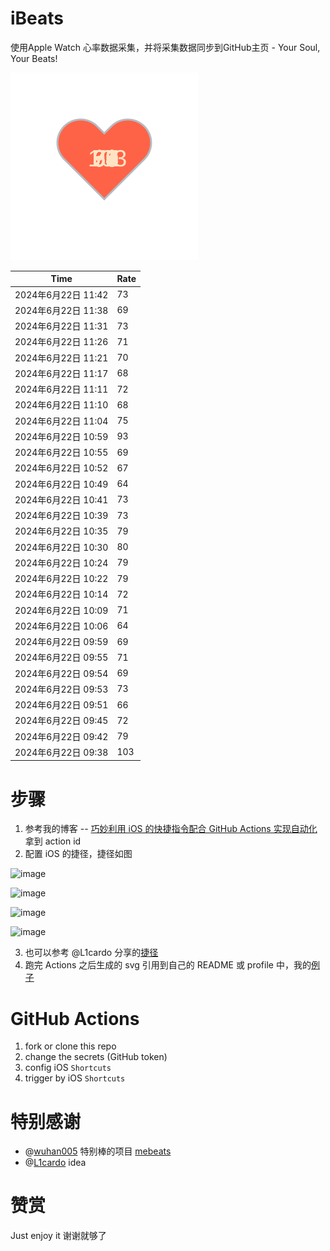 # iBeats
使用Apple Watch 心率数据采集，并将采集数据同步到GitHub主页 - Your Soul, Your Beats!

![](./files/heart.svg)

<!--START_SECTION:my_heart_rate-->
| Time | Rate | 
 | ---- | ---- | 
| 2024年6月22日 11:42 | 73 |
| 2024年6月22日 11:38 | 69 |
| 2024年6月22日 11:31 | 73 |
| 2024年6月22日 11:26 | 71 |
| 2024年6月22日 11:21 | 70 |
| 2024年6月22日 11:17 | 68 |
| 2024年6月22日 11:11 | 72 |
| 2024年6月22日 11:10 | 68 |
| 2024年6月22日 11:04 | 75 |
| 2024年6月22日 10:59 | 93 |
| 2024年6月22日 10:55 | 69 |
| 2024年6月22日 10:52 | 67 |
| 2024年6月22日 10:49 | 64 |
| 2024年6月22日 10:41 | 73 |
| 2024年6月22日 10:39 | 73 |
| 2024年6月22日 10:35 | 79 |
| 2024年6月22日 10:30 | 80 |
| 2024年6月22日 10:24 | 79 |
| 2024年6月22日 10:22 | 79 |
| 2024年6月22日 10:14 | 72 |
| 2024年6月22日 10:09 | 71 |
| 2024年6月22日 10:06 | 64 |
| 2024年6月22日 09:59 | 69 |
| 2024年6月22日 09:55 | 71 |
| 2024年6月22日 09:54 | 69 |
| 2024年6月22日 09:53 | 73 |
| 2024年6月22日 09:51 | 66 |
| 2024年6月22日 09:45 | 72 |
| 2024年6月22日 09:42 | 79 |
| 2024年6月22日 09:38 | 103 |

<!--END_SECTION:my_heart_rate-->

# 步骤
1. 参考我的博客 -- [巧妙利用 iOS 的快捷指令配合 GitHub Actions 实现自动化](https://github.com/yihong0618/gitblog/issues/198) 拿到 action id
2. 配置 iOS 的捷径，捷径如图

![image](https://user-images.githubusercontent.com/15976103/122154218-0db0b480-ce97-11eb-93bb-5aec07c558dc.png)

![image](https://user-images.githubusercontent.com/15976103/122154236-186b4980-ce97-11eb-8e4b-70551a0391ae.png)

![image](https://user-images.githubusercontent.com/15976103/122154268-2d47dd00-ce97-11eb-902e-3acf292265a9.png)

![image](https://user-images.githubusercontent.com/15976103/122174055-fa144680-ceb4-11eb-9be2-3eb83cd516f7.png)

3. 也可以参考 @L1cardo 分享的[捷径](https://www.icloud.com/shortcuts/6ab6047b459c41ad822ad6b94b1c03d4)
4. 跑完 Actions 之后生成的 svg 引用到自己的 README 或 profile 中，我的[例子](https://github.com/yihong0618) 

# GitHub Actions

1. fork or clone this repo
2. change the secrets (GitHub token)
3. config iOS `Shortcuts` 
4. trigger by iOS `Shortcuts`

# 特别感谢
- @[wuhan005](https://github.com/wuhan005) 特别棒的项目 [mebeats](https://github.com/wuhan005/mebeats)
- @[L1cardo](https://github.com/L1cardo) idea

# 赞赏
Just enjoy it
谢谢就够了
